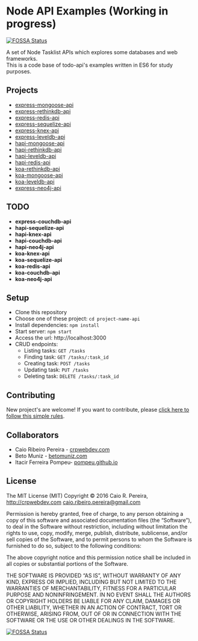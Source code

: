 # Node API Examples (Working in progress)
[![FOSSA Status](https://app.fossa.io/api/projects/git%2Bgithub.com%2Fninomarx%2Fnode-api-examples.svg?type=shield)](https://app.fossa.io/projects/git%2Bgithub.com%2Fninomarx%2Fnode-api-examples?ref=badge_shield)


A set of Node Tasklist APIs which explores some databases and web frameworks.  
This is a code base of todo-api's examples written in ES6 for study purposes.

## Projects

* [express-mongoose-api](https://github.com/caio-ribeiro-pereira/node-api-examples/tree/master/express-mongoose-api)
* [express-rethinkdb-api](https://github.com/caio-ribeiro-pereira/node-api-examples/tree/master/express-rethinkdb-api)
* [express-redis-api](https://github.com/caio-ribeiro-pereira/node-api-examples/tree/master/express-redis-api)
* [express-sequelize-api](https://github.com/caio-ribeiro-pereira/node-api-examples/tree/master/express-sequelize-api)
* [express-knex-api](https://github.com/caio-ribeiro-pereira/node-api-examples/tree/master/express-knex-api)
* [express-leveldb-api](https://github.com/caio-ribeiro-pereira/node-api-examples/tree/master/express-leveldb-api)
* [hapi-mongoose-api](https://github.com/caio-ribeiro-pereira/node-api-examples/tree/master/hapi-mongoose-api)
* [hapi-rethinkdb-api](https://github.com/caio-ribeiro-pereira/node-api-examples/tree/master/hapi-rethinkdb-api)
* [hapi-leveldb-api](https://github.com/caio-ribeiro-pereira/node-api-examples/tree/master/hapi-leveldb-api)
* [hapi-redis-api](https://github.com/caio-ribeiro-pereira/node-api-examples/tree/master/hapi-redis-api)
* [koa-rethinkdb-api](https://github.com/caio-ribeiro-pereira/node-api-examples/tree/master/koa-rethinkdb-api)
* [koa-mongoose-api](https://github.com/caio-ribeiro-pereira/node-api-examples/tree/master/koa-mongoose-api)
* [koa-leveldb-api](https://github.com/caio-ribeiro-pereira/node-api-examples/tree/master/koa-leveldb-api)
* [express-neo4j-api](https://github.com/caio-ribeiro-pereira/node-api-examples/tree/master/tree/master/express-neo4j-api)

## TODO

* **express-couchdb-api**
* **hapi-sequelize-api**
* **hapi-knex-api**
* **hapi-couchdb-api**
* **hapi-neo4j-api**
* **koa-knex-api**
* **koa-sequelize-api**
* **koa-redis-api**
* **koa-couchdb-api**
* **koa-neo4j-api**

## Setup

* Clone this repository
* Choose one of these project: `cd project-name-api`
* Install dependencies: `npm install`
* Start server: `npm start`
* Access the url: http://localhost:3000
* CRUD endpoints:
  * Listing tasks: `GET /tasks`
  * Finding task: `GET /tasks/:task_id`
  * Creating task: `POST /tasks`
  * Updating task: `PUT /tasks`
  * Deleting task: `DELETE /tasks/:task_id`

## Contributing

New project's are welcome! If you want to contribute, please [click here to follow this simple rules](https://github.com/caio-ribeiro-pereira/node-api-examples/blob/master/CONTRIBUTING.md).

## Collaborators

- Caio Ribeiro Pereira - [crpwebdev.com](https://crpwebdev.com)
- Beto Muniz - [betomuniz.com](http://betomuniz.com)
- Itacir Ferreira Pompeu- [pompeu.github.io](http://pompeu.github.io)

## License

The MIT License (MIT)
Copyright © 2016 Caio R. Pereira, http://crpwebdev.com <caio.ribeiro.pereira@gmail.com>

Permission is hereby granted, free of charge, to any person obtaining a copy of this software and associated documentation files (the “Software”), to deal in the Software without restriction, including without limitation the rights to use, copy, modify, merge, publish, distribute, sublicense, and/or sell copies of the Software, and to permit persons to whom the Software is furnished to do so, subject to the following conditions:

The above copyright notice and this permission notice shall be included in all copies or substantial portions of the Software.

THE SOFTWARE IS PROVIDED “AS IS”, WITHOUT WARRANTY OF ANY KIND, EXPRESS OR IMPLIED, INCLUDING BUT NOT LIMITED TO THE WARRANTIES OF MERCHANTABILITY, FITNESS FOR A PARTICULAR PURPOSE AND NONINFRINGEMENT. IN NO EVENT SHALL THE AUTHORS OR COPYRIGHT HOLDERS BE LIABLE FOR ANY CLAIM, DAMAGES OR OTHER LIABILITY, WHETHER IN AN ACTION OF CONTRACT, TORT OR OTHERWISE, ARISING FROM, OUT OF OR IN CONNECTION WITH THE SOFTWARE OR THE USE OR OTHER DEALINGS IN THE SOFTWARE.


[![FOSSA Status](https://app.fossa.io/api/projects/git%2Bgithub.com%2Fninomarx%2Fnode-api-examples.svg?type=large)](https://app.fossa.io/projects/git%2Bgithub.com%2Fninomarx%2Fnode-api-examples?ref=badge_large)